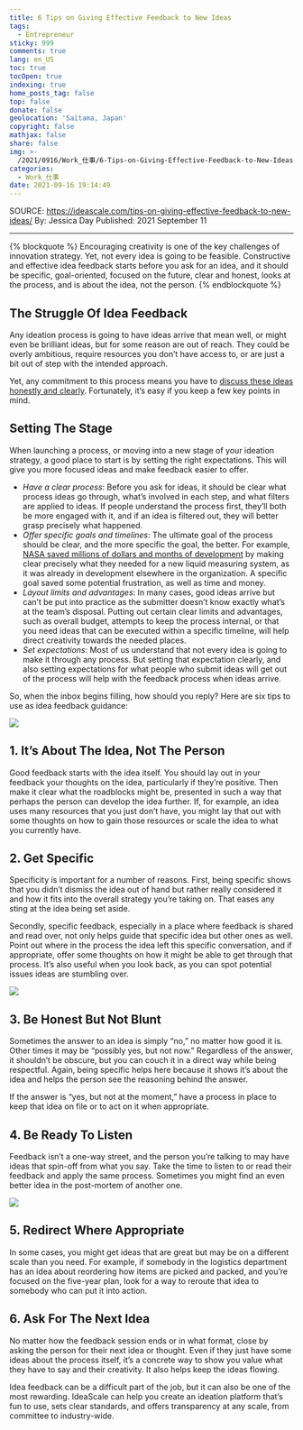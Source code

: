 ```yaml
---
title: 6 Tips on Giving Effective Feedback to New Ideas
tags:
  - Entrepreneur
sticky: 999
comments: true
lang: en_US
toc: true
tocOpen: true
indexing: true
home_posts_tag: false
top: false
donate: false
geolocation: 'Saitama, Japan'
copyright: false
mathjax: false
share: false
img: >-
  /2021/0916/Work_仕事/6-Tips-on-Giving-Effective-Feedback-to-New-Ideas/two-women-having-a-discussion.jpeg.webp
categories:
  - Work_仕事
date: 2021-09-16 19:14:49
---
```

 SOURCE: https://ideascale.com/tips-on-giving-effective-feedback-to-new-ideas/
 By: Jessica Day
 Published: 2021 September 11

---
 
{% blockquote %}
   Encouraging creativity is one of the key challenges of innovation strategy. Yet, not every idea is going to be feasible. Constructive and effective idea feedback starts before you ask for an idea, and it should be specific, goal-oriented, focused on the future, clear and honest, looks at the process, and is about the idea, not the person.
{% endblockquote %}

## The Struggle Of Idea Feedback
 Any ideation process is going to have ideas arrive that mean well, or might even be brilliant ideas, but for some reason are out of reach. They could be overly ambitious, require resources you don’t have access to, or are just a bit out of step with the intended approach.

 Yet, any commitment to this process means you have to [discuss these ideas honestly and clearly](https://online.champlain.edu/blog/giving-constructive-feedback). Fortunately, it’s easy if you keep a few key points in mind.

## Setting The Stage
 When launching a process, or moving into a new stage of your ideation strategy, a good place to start is by setting the right expectations. This will give you more focused ideas and make feedback easier to offer.

  - *Have a clear process*: Before you ask for ideas, it should be clear what process ideas go through, what’s involved in each step, and what filters are applied to ideas. If people understand the process first, they’ll both be more engaged with it, and if an idea is filtered out, they will better grasp precisely what happened.
  - *Offer specific goals and timelines*: The ultimate goal of the process should be clear, and the more specific the goal, the better. For example, [NASA saved millions of dollars and months of development](https://ideascale.com/24571-2/) by making clear precisely what they needed for a new liquid measuring system, as it was already in development elsewhere in the organization. A specific goal saved some potential frustration, as well as time and money.
  - *Layout limits and advantages*: In many cases, good ideas arrive but can’t be put into practice as the submitter doesn’t know exactly what’s at the team’s disposal. Putting out certain clear limits and advantages, such as overall budget, attempts to keep the process internal, or that you need ideas that can be executed within a specific timeline, will help direct creativity towards the needed places.
  - *Set expectations*: Most of us understand that not every idea is going to make it through any process. But setting that expectation clearly, and also setting expectations for what people who submit ideas will get out of the process will help with the feedback process when ideas arrive.

So, when the inbox begins filling, how should you reply? Here are six tips to use as idea feedback guidance:

![](AdobeStock_269985102_600x.jpg)

## 1. It’s About The Idea, Not The Person
 Good feedback starts with the idea itself. You should lay out in your feedback your thoughts on the idea, particularly if they’re positive. Then make it clear what the roadblocks might be, presented in such a way that perhaps the person can develop the idea further. If, for example, an idea uses many resources that you just don’t have, you might lay that out with some thoughts on how to gain those resources or scale the idea to what you currently have.

## 2. Get Specific
 Specificity is important for a number of reasons. First, being specific shows that you didn’t dismiss the idea out of hand but rather really considered it and how it fits into the overall strategy you’re taking on. That eases any sting at the idea being set aside.

 Secondly, specific feedback, especially in a place where feedback is shared and read over, not only helps guide that specific idea but other ones as well. Point out where in the process the idea left this specific conversation, and if appropriate, offer some thoughts on how it might be able to get through that process. It’s also useful when you look back, as you can spot potential issues ideas are stumbling over.

![](AdobeStock_183118681_600x.jpg)

## 3. Be Honest But Not Blunt
 Sometimes the answer to an idea is simply “no,” no matter how good it is. Other times it may be “possibly yes, but not now.” Regardless of the answer, it shouldn’t be obscure, but you can couch it in a direct way while being respectful. Again, being specific helps here because it shows it’s about the idea and helps the person see the reasoning behind the answer.

 If the answer is “yes, but not at the moment,” have a process in place to keep that idea on file or to act on it when appropriate.

## 4. Be Ready To Listen
 Feedback isn’t a one-way street, and the person you’re talking to may have ideas that spin-off from what you say. Take the time to listen to or read their feedback and apply the same process. Sometimes you might find an even better idea in the post-mortem of another one.

![](AdobeStock_223502941_600x.jpg)

## 5. Redirect Where Appropriate
 In some cases, you might get ideas that are great but may be on a different scale than you need. For example, if somebody in the logistics department has an idea about reordering how items are picked and packed, and you’re focused on the five-year plan, look for a way to reroute that idea to somebody who can put it into action.

## 6. Ask For The Next Idea
 No matter how the feedback session ends or in what format, close by asking the person for their next idea or thought. Even if they just have some ideas about the process itself, it’s a concrete way to show you value what they have to say and their creativity. It also helps keep the ideas flowing.

 Idea feedback can be a difficult part of the job, but it can also be one of the most rewarding. IdeaScale can help you create an ideation platform that’s fun to use, sets clear standards, and offers transparency at any scale, from committee to industry-wide.

